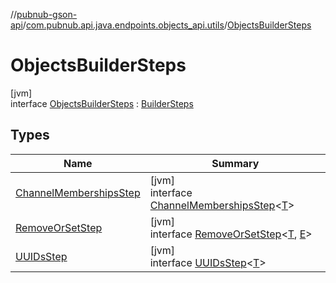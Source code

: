 //[pubnub-gson-api](../../../index.md)/[com.pubnub.api.java.endpoints.objects_api.utils](../index.md)/[ObjectsBuilderSteps](index.md)

# ObjectsBuilderSteps

[jvm]\
interface [ObjectsBuilderSteps](index.md) : [BuilderSteps](../../com.pubnub.api.java.endpoints/-builder-steps/index.md)

## Types

| Name | Summary |
|---|---|
| [ChannelMembershipsStep](-channel-memberships-step/index.md) | [jvm]<br>interface [ChannelMembershipsStep](-channel-memberships-step/index.md)&lt;[T](-channel-memberships-step/index.md)&gt; |
| [RemoveOrSetStep](-remove-or-set-step/index.md) | [jvm]<br>interface [RemoveOrSetStep](-remove-or-set-step/index.md)&lt;[T](-remove-or-set-step/index.md), [E](-remove-or-set-step/index.md)&gt; |
| [UUIDsStep](-u-u-i-ds-step/index.md) | [jvm]<br>interface [UUIDsStep](-u-u-i-ds-step/index.md)&lt;[T](-u-u-i-ds-step/index.md)&gt; |
